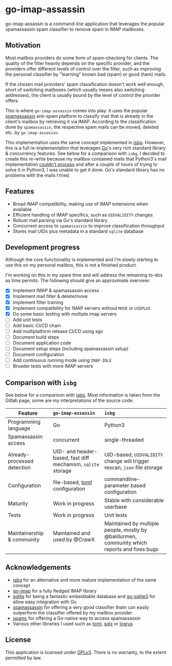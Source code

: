 # go-imap-assassin
go-imap-assassin is a command-line application that leverages the popular spamassassin spam classifier to remove spam in IMAP mailboxes.

## Motivation
Most mailbox providers do some form of spam-checking for clients. The quality of the filter heavily depends on the specific provider, 
and the providers offer different levels of control over the filter, such as improving the personal classifier by "learning" known
bad (spam) or good (ham) mails.

If the chosen mail providers' spam classification doesn't work well enough, short of switching mailboxes (which usually means also switching addresses),
the client is usually bound by the level of control the provider offers.

This is where `go-imap-assassin` comes into play: it uses the popular [spamassassin](https://spamassassin.apache.org) anti-spam platform to classify
mail that is already in the client's mailbox by retrieving it via IMAP. According to the classification done by `spamassassin`, 
the respective spam mails can be moved, deleted etc. by `go-imap-assassin`.

This implementation uses the same concept implemented in [isbg](https://gitlab.com/isbg/isbg). However, this is a full re-implementation that leverages
[Go](https://golang.org)'s very rich standard library & concurrency features. See below for a comparison with `isbg`. I decided to create this
re-write because my mailbox contained mails that Python3's mail implementation [couldn't process](https://gitlab.com/isbg/isbg/-/issues/152) and after
a couple of hours of trying to solve it in Python3, I was unable to get it done. Go's standard library has no problems with the mails I tried.

## Features
* Broad IMAP compatibility, making use of IMAP extensions when available 
* Efficient handling of IMAP specifics, such as `UIDVALIDITY` changes
* Robust mail parsing via Go's standard library
* Concurrent access to `spamassassin` to improve classification throughput
* Stores mail UIDs plus metadata in a standard `sqlite` database

## Development progress
Although the core functionality is implemented and I'm slowly starting to use this on my personal mailbox, this is not a finished product.

I'm working on this in my spare time and will address the remaining to-dos as time permits. The following should give an approximate overview:
- [x] Implement IMAP & spamassassin access
- [x] Implement mail filter & delete/move
- [x] Implement filter training
- [x] Implement compatibility for IMAP servers without `MOVE` or `UIDPLUS`
- [x] Do some basic testing with multiple imap servers
- [ ] Add unit tests
- [ ] Add basic CI/CD chain
- [ ] Add multiplatform release CI/CD using xgo
- [ ] Document build steps
- [ ] Document application code
- [ ] Document setup steps (including spamassassin setup)
- [ ] Document configuration
- [ ] Add continuous running mode using `IMAP-IDLE`
- [ ] Broader tests with more IMAP servers

## Comparison with `isbg`
See below for a comparison with [isbg](https://gitlab.com/isbg/isbg). Most information is taken from the Gitlab page, some are my
interpretations of the source code.

| Feature                       | `go-imap-assassin`                                                        | `isbg`                                                                                        |
| -------------                 |:-------------                                                              | :-----                                                                                       |
| Programming language          | Go                                                                        | Python3                                                                                       |
| Spamassassin access           | concurrent                                                                | single-threaded                                                                               |
| Already-processed detection   | UID- and header-based, fast diff mechanism, `sqlite` storage              | UID-based, `UIDVALIDITY` change will trigger rescan, `json` file storage                      |
| Configuration                 | file-based, [toml](https://github.com/toml-lang/toml) configuration       | commandline-parameter based configuration                                                     |
| Maturity                      | Work in progress                                                          | Stable with considerable userbase                                                             |
| Tests                         | Work in progress                                                          | Unit tests                                                                                    |
| Maintainership & community    | Maintained and used by @CrawX                                             | Maintained by multiple people, mostly by @baldurmen, community which reports and fixes bugs   |


## Acknowledgements
* [isbg](https://gitlab.com/isbg/isbg) for an alternative and more mature implementation of the same concept
* [go-imap](https://github.com/emersion/go-imap) for a fully fledged IMAP library
* [sqlite](https://www.sqlite.org) for being a fantastic embeddable database and [go-sqlite3](https://github.com/mattn/go-sqlite3) for allow easy integration with Go
* [spamassassin](https://spamassassin.apache.org) for offering a very good classifier thatn can easily outperform the classifier offered by my mailbox provider
* [spamc](https://github.com/teamwork/spamc) for offering a Go-native way to access spamassassin
* Various other libraries I used such as [toml](https://github.com/BurntSushi/toml), [sqlx](https://github.com/jmoiron/sqlx) or [logrus](https://github.com/sirupsen/logrus)

## License
This application is licensed under [GPLv3](https://www.gnu.org/licenses/gpl-3.0.en.html). There is no warranty, to the extent permitted by law.
